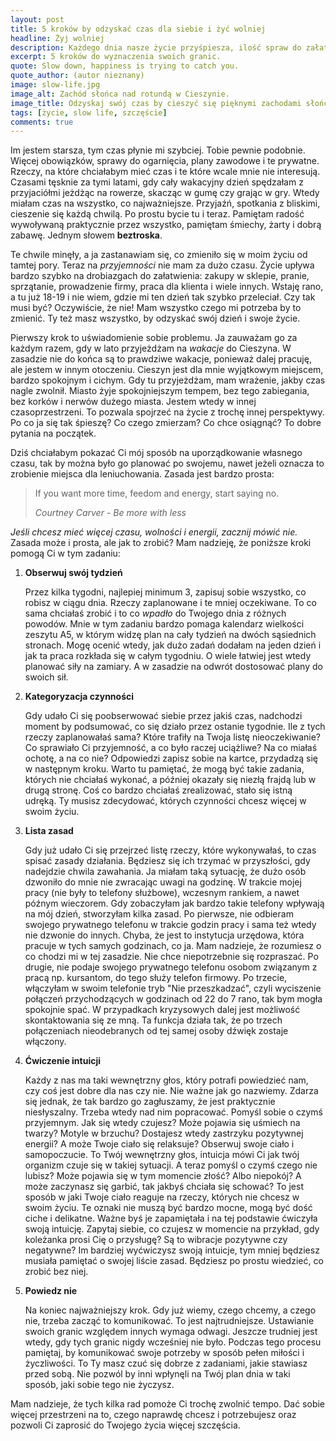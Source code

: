 ```yaml
---
layout: post
title: 5 kroków by odzyskać czas dla siebie i żyć wolniej
headline: Żyj wolniej
description: Każdego dnia nasze życie przyśpiesza, ilość spraw do załatwienia wzrasta a ilość informacji przytłacza. Odzyskaj swój czas! Oto 5 prostych kroków.
excerpt: 5 kroków do wyznaczenia swoich granic.
quote: Slow down, happiness is trying to catch you.
quote_author: (autor nieznany)
image: slow-life.jpg
image_alt: Zachód słońca nad rotundą w Cieszynie.
image_title: Odzyskaj swój czas by cieszyć się pięknymi zachodami słońca.
tags: [życie, slow life, szczęście]
comments: true
---
```


Im jestem starsza, tym czas płynie mi szybciej. Tobie pewnie podobnie. Więcej obowiązków, sprawy do ogarnięcia, plany zawodowe i te prywatne. Rzeczy, na które chciałabym mieć czas i te które wcale mnie nie interesują. Czasami tęsknie za tymi latami, gdy cały wakacyjny dzień spędzałam z przyjaciółmi jeżdżąc na rowerze, skacząc w gumę czy grając w gry. Wtedy miałam czas na wszystko, co najważniejsze. Przyjaźń, spotkania z bliskimi, cieszenie się każdą chwilą. Po prostu bycie tu i teraz. Pamiętam radość wywoływaną praktycznie przez wszystko, pamiętam śmiechy, żarty i dobrą zabawę. Jednym słowem **beztroska**.

Te chwile minęły, a ja zastanawiam się, co zmieniło się w moim życiu od tamtej pory. Teraz na _przyjemności_ nie mam za dużo czasu. Życie upływa bardzo szybko na drobiazgach do załatwienia: zakupy w sklepie, pranie, sprzątanie, prowadzenie firmy, praca dla klienta i wiele innych. Wstaję rano, a tu już 18-19 i nie wiem, gdzie mi ten dzień tak szybko przeleciał. Czy tak musi być? Oczywiście, że nie! Mam wszystko czego mi potrzeba by to zmienić. Ty też masz wszystko, by odzyskać swój dzień i swoje życie.

<!--break-->

Pierwszy krok to uświadomienie sobie problemu. Ja zauważam go za każdym razem, gdy w lato przyjeżdżam na _wakacje_ do Cieszyna. W zasadzie nie do końca są to prawdziwe wakacje, ponieważ dalej pracuję, ale jestem w innym otoczeniu. Cieszyn jest dla mnie wyjątkowym miejscem, bardzo spokojnym i cichym. Gdy tu przyjeżdżam, mam wrażenie, jakby czas nagle zwolnił. Miasto żyje spokojniejszym tempem, bez tego zabiegania, bez korków i nerwów dużego miasta. Jestem wtedy w innej czasoprzestrzeni. To pozwala spojrzeć na życie z trochę innej perspektywy. Po co ja się tak śpieszę? Co czego zmierzam? Co chce osiągnąć? To dobre pytania na początek.

Dziś chciałabym pokazać Ci mój sposób na uporządkowanie własnego czasu, tak by można było go planować po swojemu, nawet jeżeli oznacza to zrobienie miejsca dla leniuchowania. Zasada jest bardzo prosta:

<blockquote>
  <p>If you want more time, feedom and energy, start saying no.</p>
  <footer><em>Courtney Carver - Be more with less</em></footer>
</blockquote>

_Jeśli chcesz mieć więcej czasu, wolności i energii, zacznij mówić nie._ Zasada może i prosta, ale jak to zrobić? Mam nadzieję, że poniższe kroki pomogą Ci w tym zadaniu:

1. **Obserwuj swój tydzień**

    Przez kilka tygodni, najlepiej minimum 3, zapisuj sobie wszystko, co robisz w ciągu dnia. Rzeczy zaplanowane i te mniej oczekiwane. To co sama chciałaś zrobić i to co _wpadło_ do Twojego dnia z różnych powodów. Mnie w tym zadaniu bardzo pomaga kalendarz wielkości zeszytu A5, w którym widzę plan na cały tydzień na dwóch sąsiednich stronach. Mogę ocenić wtedy, jak dużo zadań dodałam na jeden dzień i jak ta praca rozkłada się w całym tygodniu. O wiele łatwiej jest wtedy planować siły na zamiary. A w zasadzie na odwrót dostosować plany do swoich sił.

2. **Kategoryzacja czynności**

    Gdy udało Ci się poobserwować siebie przez jakiś czas, nadchodzi moment by podsumować, co się działo przez ostanie tygodnie. Ile z tych rzeczy zaplanowałaś sama? Które trafiły na Twoja listę nieoczekiwanie? Co sprawiało Ci przyjemność, a co było raczej uciążliwe? Na co miałaś ochotę, a na co nie? Odpowiedzi zapisz sobie na kartce, przydadzą się w następnym kroku. Warto tu pamiętać, że mogą być takie zadania, których nie chciałaś wykonać, a później okazały się niezłą frajdą lub w drugą stronę. Coś co bardzo chciałaś zrealizować, stało się istną udręką. Ty musisz zdecydować, których czynności chcesz więcej w swoim życiu.

3. **Lista zasad**

    Gdy już udało Ci się przejrzeć listę rzeczy, które wykonywałaś, to czas spisać zasady działania. Będziesz się ich trzymać w przyszłości, gdy nadejdzie chwila zawahania. Ja miałam taką sytuację, że dużo osób dzwoniło do mnie nie zwracając uwagi na godzinę. W trakcie mojej pracy (nie były to telefony służbowe), wczesnym rankiem, a nawet późnym wieczorem. Gdy zobaczyłam jak bardzo takie telefony wpływają na mój dzień, stworzyłam kilka zasad. Po pierwsze, nie odbieram swojego prywatnego telefonu w trakcie godzin pracy i sama też wtedy nie dzwonie do innych. Chyba, że jest to instytucja urzędowa, która pracuje w tych samych godzinach, co ja. Mam nadzieje, że rozumiesz o co chodzi mi w tej zasadzie. Nie chce niepotrzebnie się rozpraszać. Po drugie, nie podaje swojego prywatnego telefonu osobom związanym z pracą np. kursantom, do tego służy telefon firmowy. Po trzecie, włączyłam w swoim telefonie tryb "Nie przeszkadzać", czyli wyciszenie połączeń przychodzących w godzinach od 22 do 7 rano, tak bym mogła spokojnie spać. W przypadkach kryzysowych dalej jest możliwość skontaktowania się ze mną. Ta funkcja działa tak, że po trzech połączeniach nieodebranych od tej samej osoby dźwięk zostaje włączony.

4. **Ćwiczenie intuicji**

    Każdy z nas ma taki wewnętrzny głos, który potrafi powiedzieć nam, czy coś jest dobre dla nas czy nie. Nie ważne jak go nazwiemy. Zdarza się jednak, że tak bardzo go zagłuszamy, że jest praktycznie niesłyszalny. Trzeba wtedy nad nim popracować. Pomyśl sobie o czymś przyjemnym. Jak się wtedy czujesz? Może pojawia się uśmiech na twarzy? Motyle w brzuchu? Dostajesz wtedy zastrzyku pozytywnej energii? A może Twoje ciało się relaksuje? Obserwuj swoje ciało i samopoczucie. To Twój wewnętrzny głos, intuicja mówi Ci jak twój organizm czuje się w takiej sytuacji. A teraz pomyśl o czymś czego nie lubisz? Może pojawia się w tym momencie złość? Albo niepokój? A może zaczynasz się garbić, tak jakbyś chciała się schować? To jest sposób w jaki Twoje ciało reaguje na rzeczy, których nie chcesz w swoim życiu. Te oznaki nie muszą być bardzo mocne, mogą być dość ciche i delikatne. Ważne byś je zapamiętała i na tej podstawie ćwiczyła swoją intuicję. Zapytaj siebie, co czujesz w momencie na przykład, gdy koleżanka prosi Cię o przysługę? Są to wibracje pozytywne czy negatywne? Im bardziej wyćwiczysz swoją intuicje, tym mniej będziesz musiała pamiętać o swojej liście zasad. Będziesz po prostu wiedzieć, co zrobić bez niej.

5. **Powiedz nie**

    Na koniec najważniejszy krok. Gdy już wiemy, czego chcemy, a czego nie, trzeba zacząć to komunikować. To jest najtrudniejsze. Ustawianie swoich granic względem innych wymaga odwagi. Jeszcze trudniej jest wtedy, gdy tych granic nigdy wcześniej nie było. Podczas tego procesu pamiętaj, by komunikować swoje potrzeby w sposób pełen miłości i życzliwości. To Ty masz czuć się dobrze z zadaniami, jakie stawiasz przed sobą. Nie pozwól by inni wpłynęli na Twój plan dnia w taki sposób, jaki sobie tego nie życzysz.

Mam nadzieje, że tych kilka rad pomoże Ci trochę zwolnić tempo. Dać sobie więcej przestrzeni na to, czego naprawdę chcesz i potrzebujesz oraz pozwoli Ci zaprosić do Twojego życia więcej szczęścia.
